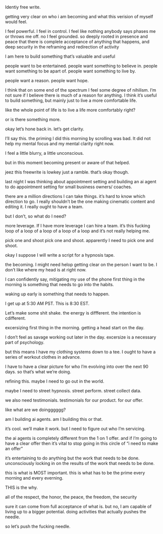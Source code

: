 

Identiy free write. 

getting very clear on who i am becoming and what this verision of myself would feel. 

I feel powerful. 
I feel in control. 
I feel like nothing anybody says phases me or throws me off. 
no I feel grounded. 
so deeply rooted in presence and peace that there is complete acceptance of anything that happens, and deep security in the reframing and redirection of activity

I am here to build something that’s valuable and useful

people want to be entertained. 
people want something to believe in. 
people want something to be apart of. 
people want something to live by. 

people want a reason. 
people want hope. 

I think that on some end of the spectrum I feel some degree of nihilism. 
I’m not sure if I believe there is much of a reason for anything. 
I think it’s useful to build something, but mainly just to live a more comfortable life. 

like the whole point of life is to live a life more comfortably right? 

or is there something more. 

okay let’s hone back in. 
let’s get clarity. 

I’ll say this. 
the priming I did this morning by scrolling was bad. 
It did not help my mental focus and my mental clarity right now. 

I feel a little blurry, a little unconscious. 

but in this moment becoming present or aware of that helped. 

jeez this freewrite is lowkey just a ramble. 
that’s okay though. 

last night I was thinking about appointment setting and building an ai agent to do appointment setting for small business owners/ coaches. 

there are a million directions I can take things. 
it’s hard to know which direction to go. 
I really shouldn’t be the one making cinematic content and editing it. 
I really ought to have a team. 

but I don’t, so what do I need? 

more leverage. 
If I have more leverage I can hire a team. 
it’s this fucking loop of a loop of a loop of a loop of a loop and it’s not really helping me. 

pick one and shoot pick one and shoot. 
apparently I need to pick one and shoot. 

okay I suppose I will write a script for a hypnosis tape. 

the becoming. 
I might need helop getting clear on the person I want to be. 
I don’t like where my head is at right now. 

I can confidently say, mitigating my use of the phone first thing in the morning is something that needs to go into the habits. 

waking up early is something that needs to happen. 

I get up at 5:30 AM PST. 
This is 8:30 EST. 

Let’s make some shit shake. 
the energy is diffferent. 
the intention is cdifferent. 

excersizing first thing in the morning. 
getting a head start on the day. 

I don’t feel as savage working out later in the day. 
excersize is a necessary part of psychology. 

but this means I have my clothing systems down to a tee. 
I ought to have a series of workout clothes in advance. 

I have to have a clear picture for who I’m evolving into over the next 90 days. 
so that’s what we’re doing. 

refining this. 
maybe I need to go out in the world. 

maybe I need to street hypnosis. 
street perform. 
street collect data. 

we also need testimonials. 
testimonials for our product. 
for our offer. 

like what are we doingggggg?

am I building ai agents. 
am I building this or that. 

it’s cool. 
we’ll make it work. 
but I need to figure out who I’m servicing. 

the ai agents is completely different from the 1 on 1 offer. 
and if I’m going to have a clear offer then it’s vital to stop going in this circle of “i need to make an offer”

it’s entertaining to do anything but the work that needs to be done. 
unconsciously locking in on the results of the work that needs to be done. 

this is what is MOST important. 
this is what has to be the prime every morning and every everning. 

THIS is the why. 

all of the respect, the honor, the peace, the freedom, the security

sure it can come from full acceptance of what is. 
but no, I am capable of living up to a bigger potential. 
doing activities that actually pushes the needle. 

so let’s push the fucking needle. 


